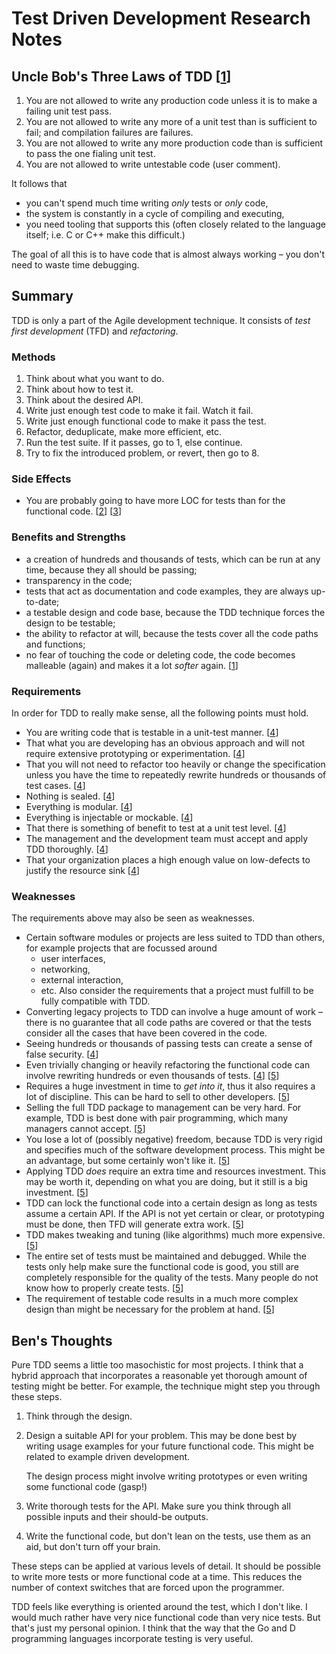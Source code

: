 Test Driven Development Research Notes
======================================

Uncle Bob's Three Laws of TDD \[[1][1]\]
--------------------------------------

 1. You are not allowed to write any production code unless it is to make
    a failing unit test pass.
 2. You are not allowed to write any more of a unit test than is sufficient
    to fail; and compilation failures are failures.
 3. You are not allowed to write any more production code than is sufficient
    to pass the one fialing unit test.
 4. You are not allowed to write untestable code (user comment).

It follows that

 - you can't spend much time writing *only* tests or *only* code,
 - the system is constantly in a cycle of compiling and executing,
 - you need tooling that supports this (often closely related to the
   language itself; i.e. C or C++ make this difficult.)

The goal of all this is to have code that is almost always working – you
don't need to waste time debugging.

Summary
-------

TDD is only a part of the Agile development technique. It consists of *test
first development* (TFD) and *refactoring*.

### Methods

 1. Think about what you want to do.
 2. Think about how to test it.
 3. Think about the desired API.
 5. Write just enough test code to make it fail. Watch it fail.
 6. Write just enough functional code to make it pass the test.
 7. Refactor, deduplicate, make more efficient, etc.
 8. Run the test suite. If it passes, go to 1, else continue.
 9. Try to fix the introduced problem, or revert, then go to 8.

### Side Effects

 - You are probably going to have more LOC for tests than for the functional
   code. \[[2][2]\] \[[3][3]\]

### Benefits and Strengths

 - a creation of hundreds and thousands of tests, which can be run at any
   time, because they all should be passing;
 - transparency in the code;
 - tests that act as documentation and code examples, they are always
   up-to-date;
 - a testable design and code base, because the TDD technique forces the
   design to be testable;
 - the ability to refactor at will, because the tests cover all the code
   paths and functions;
 - no fear of touching the code or deleting code, the code becomes malleable
   (again) and makes it a lot *softer* again. \[[1][1]\]

### Requirements

In order for TDD to really make sense, all the following points must hold.

 - You are writing code that is testable in a unit-test manner. \[[4][4]\]
 - That what you are developing has an obvious approach and will not require
   extensive prototyping or experimentation. \[[4][4]\]
 - That you will not need to refactor too heavily or change the
   specification unless you have the time to repeatedly rewrite hundreds
   or thousands of test cases. \[[4][4]\]
 - Nothing is sealed. \[[4][4]\]
 - Everything is modular. \[[4][4]\]
 - Everything is injectable or mockable. \[[4][4]\]
 - That there is something of benefit to test at a unit test level. \[[4][4]\]
 - The management and the development team must accept and apply TDD
   thoroughly. \[[4][4]\]
 - That your organization places a high enough value on low-defects to
   justify the resource sink \[[4][4]\]

### Weaknesses

The requirements above may also be seen as weaknesses.

 - Certain software modules or projects are less suited to TDD than others,
   for example projects that are focussed around
    * user interfaces,
    * networking,
    * external interaction,
    * etc.
   Also consider the requirements that a project must fulfill to be fully
   compatible with TDD.
 - Converting legacy projects to TDD can involve a huge amount of work
   – there is no guarantee that all code paths are covered or that the tests
   consider all the cases that have been covered in the code.
 - Seeing hundreds or thousands of passing tests can create a sense of false
   security. \[[4][4]\]
 - Even trivially changing or heavily refactoring the functional code can
   involve rewriting hundreds or even thousands of tests. \[[4][4]\] \[[5][5]\]
 - Requires a huge investment in time to *get into it*, thus it also
   requires a lot of discipline. This can be hard to sell to other
   developers. \[[5][5]\]
 - Selling the full TDD package to management can be very hard. For example,
   TDD is best done with pair programming, which many managers cannot
   accept. \[[5][5]\]
 - You lose a lot of (possibly negative) freedom, because TDD is very rigid
   and specifies much of the software development process. This might be
   an advantage, but some certainly won't like it. \[[5][5]\]
 - Applying TDD *does* require an extra time and resources investment. This
   may be worth it, depending on what you are doing, but it still is a big
   investment. \[[5][5]\]
 - TDD can lock the functional code into a certain design as long as tests
   assume a certain API. If the API is not yet certain or clear, or
   prototyping must be done, then TFD will generate extra work. \[[5][5]\]
 - TDD makes tweaking and tuning (like algorithms) much more expensive.
   \[[5][5]\]
 - The entire set of tests must be maintained and debugged. While the tests
   only help make sure the functional code is good, you still are completely
   responsible for the quality of the tests. Many people do not know how to
   properly create tests. \[[5][5]\]
 - The requirement of testable code results in a much more complex design
   than might be necessary for the problem at hand. \[[5][5]\]

Ben's Thoughts
--------------

Pure TDD seems a little too masochistic for most projects. I think that a
hybrid approach that incorporates a reasonable yet thorough amount of
testing might be better. For example, the technique might step you through
these steps.

 1. Think through the design.
 2. Design a suitable API for your problem. This may be done best by writing
    usage examples for your future functional code. This might be related to
    example driven development.

    The design process might involve writing prototypes or even writing some
    functional code (gasp!)
 3. Write thorough tests for the API. Make sure you think through all
    possible inputs and their should-be outputs.
 4. Write the functional code, but don't lean on the tests, use them as an
    aid, but don't turn off your brain.

These steps can be applied at various levels of detail. It should be
possible to write more tests or more functional code at a time. This reduces
the number of context switches that are forced upon the programmer.

TDD feels like everything is oriented around the test, which I don't like.
I would much rather have very nice functional code than very nice tests.
But that's just my personal opinion. I think that the way that the Go and
D programming languages incorporate testing is very useful.

[1]: http://butunclebob.com/ArticleS.UncleBob.TheThreeRulesOfTdd
[2]: http://www.sqlite.org/testing.html
[3]: http://c2.com/cgi/wiki?TestDrivenDevelopment "Test Driven Development"
[4]: http://programmers.stackexchange.com/questions/5560/what-are-the-disadvantages-of-test-first-programming "What are the disadvantages of test-first programming?"
[5]: http://stackoverflow.com/questions/64333/disadvantages-of-test-driven-development "Disadvantages of Test Driven Development"

